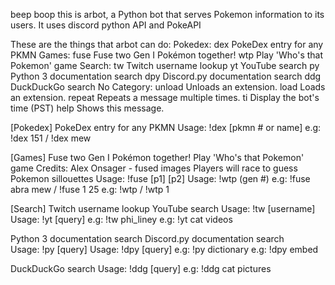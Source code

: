 beep boop this is arbot, a Python bot that serves Pokemon information to its users.
It uses discord python API and PokeAPI

These are the things that arbot can do:
Pokedex:
  dex    PokeDex entry for any PKMN
Games:
  fuse   Fuse two Gen I Pokémon together!
  wtp    Play 'Who's that Pokemon' game
Search:
  tw     Twitch username lookup
  yt     YouTube search
  py     Python 3 documentation search
  dpy    Discord.py documentation search
  ddg    DuckDuckGo search
No Category:
  unload Unloads an extension.
  load   Loads an extension.
  repeat Repeats a message multiple times.
  ti     Display the bot's time (PST)
  help   Shows this message.
  
[Pokedex]
PokeDex entry for any PKMN
Usage: !dex [pkmn # or name]
e.g:   !dex 151 / !dex mew

[Games]
Fuse two Gen I Pokémon together!          Play 'Who's that Pokemon' game
Credits: Alex Onsager - fused images      Players will race to guess Pokemon sillouettes
Usage: !fuse [p1] [p2]                    Usage: !wtp (gen #)
e.g:   !fuse abra mew / !fuse 1 25        e.g:   !wtp / !wtp 1

[Search]
Twitch username lookup                    YouTube search
Usage: !tw [username]                     Usage: !yt [query]
e.g:   !tw phi_liney                      e.g:   !yt cat videos

Python 3 documentation search             Discord.py documentation search    
Usage: !py [query]                        Usage: !dpy [query]
e.g:   !py dictionary                     e.g:   !dpy embed

DuckDuckGo search
Usage: !ddg [query]
e.g:   !ddg cat pictures
